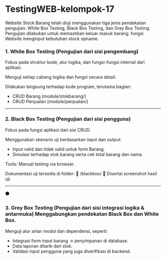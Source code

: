 # TestingWEB-kelompok-17
Website Stock Barang telah diuji menggunakan tiga jenis pendekatan pengujian: White Box Testing, Black Box Testing, dan Grey Box Testing. Pengujian dilakukan untuk memastikan keluar masuk barang. fungsi Website menginput kebutuhan stock opname.

<h3>1. White Box Testing (Pengujian dari sisi pengembang)</h3>
Fokus pada struktur kode, alur logika, dan fungsi-fungsi internal dari aplikasi.

Menguji setiap cabang logika dan fungsi secara detail.

Dilakukan langsung terhadap kode program, terutama bagian:

* CRUD Barang (module/stokbarang/)
* CRUD Penjualan (module/penjualan/)

________________________________________________________________________________________
  
<h3>2. Black Box Testing (Pengujian dari sisi pengguna)</h3>
Fokus pada fungsi aplikasi dari sisi CRUD.

Menggunakan skenario uji berdasarkan input dan output:

* Input valid dan tidak valid untuk form Barang.
* Simulasi terhadap stok barang serta cek total barang dan nama.

Tools: Manual testing via browser.

Dokumentasi uji tersedia di folder: 📁 /blackbox/ 📸 Disertai screenshot hasil uji.

________________________________________________________________________________________

⚫ <h3>3. Grey Box Testing (Pengujian dari sisi integrasi logika & antarmuka)
Menggabungkan pendekatan Black Box dan White Box.</h3>

Menguji alur antar modul dan dependensi, seperti:

* Integrasi form input barang → penyimpanan di database.
* Data laporan ditarik dari stok.
* Validasi input pengguna yang juga diverifikasi di backend.
